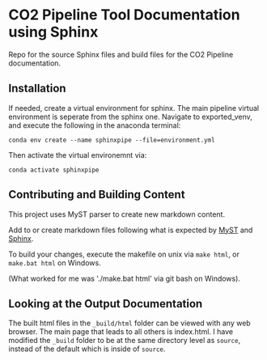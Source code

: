 # CO2 Pipeline Tool Documentation using Sphinx
Repo for the source Sphinx files and build files for the CO2 Pipeline documentation. 

## Installation
If needed, create a virtual environment for sphinx. The main pipeline virtual environment is seperate from the sphinx one.
Navigate to exported_venv, and execute the following in the anaconda terminal:

    conda env create --name sphinxpipe --file=environment.yml
    
Then activate the virtual environemnt via:

    conda activate sphinxpipe

## Contributing and Building Content
This project uses MyST parser to create new markdown content.

Add to or create markdown files following what is expected by [MyST](https://myst-parser.readthedocs.io/en/latest/index.html) and [Sphinx](https://www.sphinx-doc.org/en/master/).

To build your changes, execute the makefile on unix via `make html`, or `make.bat html` on Windows.

(What worked for me was './make.bat html' via git bash on Windows).

## Looking at the Output Documentation

The built html files in the `_build/html` folder can be viewed with any web browser. The main page that leads to all others is index.html.
I have modified the `_build` folder to be at the same directory level as `source`, instead of the default which is inside of `source`.
